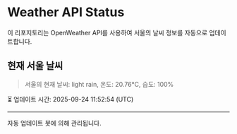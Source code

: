 
# Weather API Status

이 리포지토리는 OpenWeather API를 사용하여 서울의 날씨 정보를 자동으로 업데이트합니다.

## 현재 서울 날씨
> 서울의 현재 날씨: light rain, 온도: 20.76°C, 습도: 100%

⏳ 업데이트 시간: 2025-09-24 11:52:54 (UTC)

---
자동 업데이트 봇에 의해 관리됩니다.
